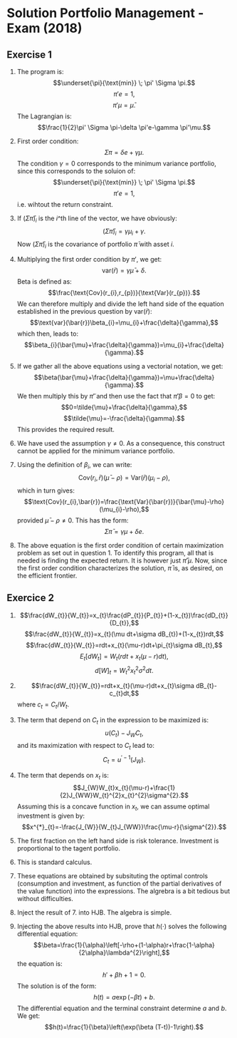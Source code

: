 # Solution Portfolio Management - Exam (2018)



## Exercise 1

1. The program is:
$$\underset{\pi}{\text{min}} \; \pi' \Sigma \pi.$$
$$\pi'e=1,$$
$$\pi'\mu=\bar{\mu}.$$
The Lagrangian is:
$$\frac{1}{2}\pi' \Sigma \pi-\delta \pi'e-\gamma \pi'\mu.$$

2. First order condition:
$$\Sigma \pi=\delta e+\gamma \mu.$$
The condition $\gamma=0$ corresponds to the minimum variance portfolio, since this corresponds to the soluion of:
$$\underset{\pi}{\text{min}} \; \pi' \Sigma \pi.$$
$$\pi'e=1,$$
i.e. wihtout the return constraint.

3. If $(\Sigma \bar{\pi})_{i}$ is the $i$^th line of the vector, we have obviously:
$$(\Sigma \bar{\pi})_{i}=\gamma \mu_{i}+\gamma.$$
Now $(\Sigma \bar{\pi})_{i}$ is the covariance of portfolio $\bar{\pi}$ with asset $i$.

4. Multiplying the first order condition by $\pi'$, we get: 
$$\text{var}(\bar{r})=\gamma \bar{\mu}+\delta.$$
Beta is defined as:
$$\frac{\text{Cov}(r_{i},r_{p})}{\text{Var}(r_{p})}.$$
We can therefore multiply and divide the left hand side of the equation established in the previous question by $\text{var}(\bar{r})$:
$$\text{var}(\bar{r})\beta_{i}=\mu_{i}+\frac{\delta}{\gamma},$$
which then, leads to:
$$\beta_{i}(\bar{\mu}+\frac{\delta}{\gamma})=\mu_{i}+\frac{\delta}{\gamma}.$$

5. If we gather all the above equations using a vectorial notation, we get:
$$\beta(\bar{\mu}+\frac{\delta}{\gamma})=\mu+\frac{\delta}{\gamma}.$$
We then multiply this by $\tilde{\pi}'$ and then use the fact that $\tilde{\pi}'\beta=0$ to get:
$$0=\tilde{\mu}+\frac{\delta}{\gamma},$$
$$\tilde{\mu}=-\frac{\delta}{\gamma}.$$
This provides the required result.

6. We have used the assumption $\gamma\neq 0$. As a consequence, this construct cannot be applied for the minimum variance portfolio.

7. Using the definition of $\beta_{i}$, we can write:
$$\text{Cov}(r_{i},\bar{r})(\bar{\mu}-\rho)=\text{Var}(\bar{r})(\mu_{i}-\rho),$$
which in turn gives:
$$\text{Cov}(r_{i},\bar{r})=\frac{\text{Var}(\bar{r})}{\bar{\mu}-\rho}(\mu_{i}-\rho),$$
provided $\bar{\mu}-\rho\neq 0$.
This has the form:
$$\Sigma \bar{\pi}=\gamma \mu + \delta e.$$

8. The above equation is the first order condition of certain maximization problem as set out in question $1$. To identify this program, all that is needed is finding the expected return. It is however just $\bar{\pi}'\mu$. Now,  since the first order condition characterizes the solution, $\bar{\pi}$  is, as desired, on the efficient frontier.


## Exercice 2

1. $$\frac{dW_{t}}{W_{t}}=x_{t}\frac{dP_{t}}{P_{t}}+(1-x_{t})\frac{dD_{t}}{D_{t}},$$
$$\frac{dW_{t}}{W_{t}}=x_{t}(\mu dt+\sigma dB_{t})+(1-x_{t})rdt,$$
$$\frac{dW_{t}}{W_{t}}=rdt+x_{t}(\mu-r)dt+\pi_{t}\sigma dB_{t},$$
$$E_{t}\left[dW_{t}\right]=W_{t}(rdt+x_{t}(\mu-r)dt),$$
$$d[W]_{t}=W_{t}^{2}x_{t}^{2}\sigma^{2}dt.$$

2. $$\frac{dW_{t}}{W_{t}}=rdt+x_{t}(\mu-r)dt+x_{t}\sigma dB_{t}-c_{t}dt,$$
where $c_{t}=C_{t}/W_{t}$.

3. The term that depend on $C_{t}$ in the expression to be maximized is:
$$u(C_{t})-J_{W}C_{t},$$
and its maximization with respect to $C_{t}$ lead to:
$$C_{t}=u^{'-1}(J_{W}).$$

4. The term that depends on $x_{t}$ is:
$$J_{W}W_{t}x_{t}(\mu-r)+\frac{1}{2}J_{WW}W_{t}^{2}x_{t}^{2}\sigma^{2}.$$
Assuming this is a concave function in $x_{t}$, we can assume optimal investment is given by:
$$x^{*}_{t}=-\frac{J_{W}}{W_{t}J_{WW}}\frac{\mu-r}{\sigma^{2}}.$$

5. The first fraction on the left hand side is risk tolerance. Investment is proportional to the tagent portfolio.

6. This is standard calculus.

7. These equations are obtained by subsituting the optimal controls (consumption and investment, as function of the partial derivatives of the value function) into the expressions. The algrebra is a bit tedious but without difficulties.

8. Inject the result of 7. into HJB. The algebra is simple.


8. Injecting the above results into HJB, prove that $h(\cdot)$ solves the following differential equation:
$$\beta=\frac{1}{\alpha}\left[-\rho+(1-\alpha)r+\frac{1-\alpha}{2\alpha}\lambda^{2}\right],$$
the equation is:
$$h'+\beta h+1=0.$$
The solution is of the form:
$$h(t)=a \exp(-\beta t)+b.$$
The differential equation and the terminal constraint determine $a$ and $b$. We get:
$$h(t)=\frac{1}{\beta}\left(\exp(\beta (T-t))-1\right).$$













